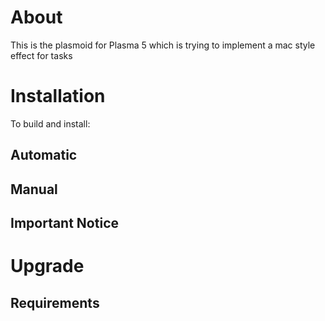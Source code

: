 About
=====
This is the plasmoid for Plasma 5 which is trying to implement a
mac style effect for tasks

Installation
============
To build and install:

Automatic
---------
   

Manual
------
    

Important Notice
---------

    
Upgrade
=========

    
Requirements  
------------
